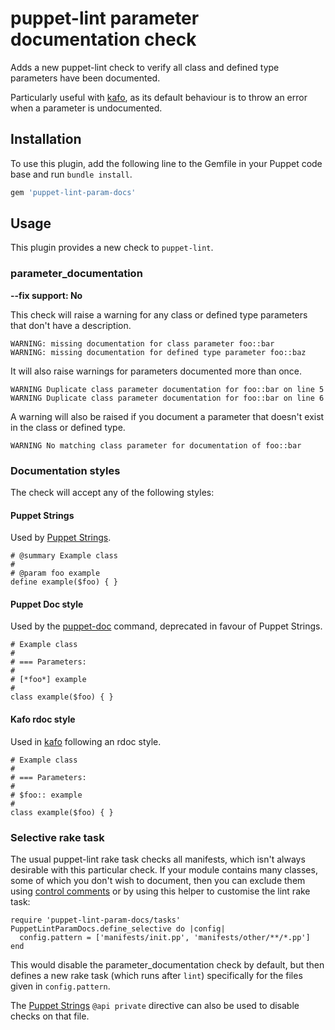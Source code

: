 # puppet-lint parameter documentation check

Adds a new puppet-lint check to verify all class and defined type parameters
have been documented.

Particularly useful with [kafo](https://github.com/theforeman/kafo), as its
default behaviour is to throw an error when a parameter is undocumented.

## Installation

To use this plugin, add the following line to the Gemfile in your Puppet code
base and run `bundle install`.

```ruby
gem 'puppet-lint-param-docs'
```

## Usage

This plugin provides a new check to `puppet-lint`.

### parameter\_documentation

**--fix support: No**

This check will raise a warning for any class or defined type parameters that
don't have a description.

```
WARNING: missing documentation for class parameter foo::bar
WARNING: missing documentation for defined type parameter foo::baz
```

It will also raise warnings for parameters documented more than once.

```
WARNING Duplicate class parameter documentation for foo::bar on line 5
WARNING Duplicate class parameter documentation for foo::bar on line 6
```

A warning will also be raised if you document a parameter that doesn't exist in the class or defined type.

```
WARNING No matching class parameter for documentation of foo::bar
```

### Documentation styles

The check will accept any of the following styles:

#### Puppet Strings

Used by [Puppet Strings](https://github.com/puppetlabs/puppetlabs-strings).

```puppet
# @summary Example class
#
# @param foo example
define example($foo) { }
```

#### Puppet Doc style

Used by the [puppet-doc](https://puppet.com/docs/puppet/6.18/man/doc.html)
command, deprecated in favour of Puppet Strings.

```puppet
# Example class
#
# === Parameters:
#
# [*foo*] example
#
class example($foo) { }
```

#### Kafo rdoc style

Used in [kafo](https://github.com/theforeman/kafo#documentation) following an
rdoc style.

```puppet
# Example class
#
# === Parameters:
#
# $foo:: example
#
class example($foo) { }
```

### Selective rake task

The usual puppet-lint rake task checks all manifests, which isn't always
desirable with this particular check.  If your module contains many classes,
some of which you don't wish to document, then you can exclude them using
[control comments](http://puppet-lint.com/controlcomments/) or by using this
helper to customise the lint rake task:

    require 'puppet-lint-param-docs/tasks'
    PuppetLintParamDocs.define_selective do |config|
      config.pattern = ['manifests/init.pp', 'manifests/other/**/*.pp']
    end

This would disable the parameter\_documentation check by default, but then
defines a new rake task (which runs after `lint`) specifically for the files
given in `config.pattern`.

The [Puppet Strings](#puppet_strings) `@api private` directive can also be used
to disable checks on that file.
